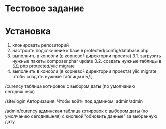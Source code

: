 # Тестовое задание

# Установка
1. клонировать репозиторий
2. настроить подключение к базе в protected/config/database.php
3. выполнить в консоли (в корневой директории проекта)
  3.1. загрузить нужные пакеты
       composer.phar update
  3.2. создать нужные таблицы в БД
       php protected/yiic migrate
3. выполнить в консоли (в корневой директории проекта) yiic migrate чтобы создать нужные таблицы в БД

/curency
таблица котировок с выбором даты (по умолчанию сегодняшняя)

/site/login
Авторизация.
Чтобы войти под админом: admin/admin

/admin/curency
админская таблица котировок с выбором даты (по умолчанию сегодняшняя)
с кнопкой "обновить данные" за выбранную дату